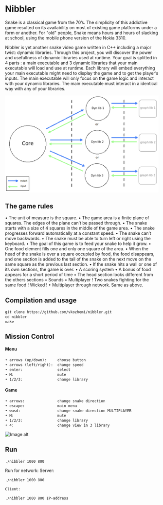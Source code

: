 # Nibbler

Snake is a classical game from the 70’s. The simplicity of this addictive game resulted
on its availability on most of existing game platforms under a form or another. For "old"
people, Snake means hours and hours of slacking at school, using the mobile phone version of the Nokia 3310.

Nibbler is yet another snake video game written in C++ including a major twist: dynamic
libraries. Through this project, you will discover the power and usefullness of dynamic
libraries used at runtime. Your goal is splitted in 4 parts : a main executable and 3
dynamic libraries that your main executable will load and use at runtime. Each library
will embed everything your main executable might need to display the game and to get
the player’s inputs. The main executable will only focus on the game logic and interact
with your dynamic libraries. The main executable must interact in a identical way with
any of your libraries.

![Image alt](https://github.com/vkozhemi/nibbler/raw/master/img/architecture.png)

## The game rules
• The unit of measure is the square.
• The game area is a finite plane of squares. The edges of the plane can’t be passed through.
• The snake starts with a size of 4 squares in the middle of the game area. 
• The snake progresses forward automatically at a constant speed.
• The snake can’t move backwards.
• The snake must be able to turn left or right using the keyboard.
• The goal of this game is to feed your snake to help it grow.
• One food element fills one and only one square of the area.
• When the head of the snake is over a square occupied by food, the food disappears, and one section is added to the tail of the snake on the next move on the same square as the previous last section.
• If the snake hits a wall or one of its own sections, the game is over.
• A scoring system
• A bonus of food appears for a short period of time
• The head section looks different from the others sections
• Sounds 
• Multiplayer ! Two snakes fighting for the same food ! Wicked ! 
• Multiplayer through network. Same as above. 

## Compilation and usage

	git clone https://github.com/vkozhemi/nibbler.git
	cd nibbler
	make

## Mission Control

#### Menu
	• arrows (up/down):		choose button
	• arrows (left/right):	change speed
	• enter:				select
	• M:					mute
	• 1/2/3:				change library

#### Game
	• arrows:				change snake direction
	• escape:				main menu
	• wasd:					change snake direction MULTIPLAYER
	• M:					mute
	• 1/2/3:				change library
	• 4:					change view in 3 library
![Image alt](https://github.com/vkozhemi/nibbler/raw/master/img/nibbler2.gif)

## Run
```
./nibbler 1000 800
```

Run for network:
	Server:
```
./nibbler 1000 800
```
	Client:
```
./nibbler 1000 800 IP-address
```